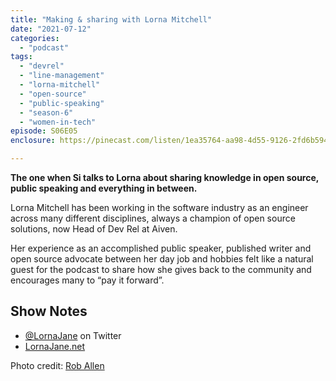```yaml
---
title: "Making & sharing with Lorna Mitchell"
date: "2021-07-12"
categories: 
  - "podcast"
tags: 
  - "devrel"
  - "line-management"
  - "lorna-mitchell"
  - "open-source"
  - "public-speaking"
  - "season-6"
  - "women-in-tech"
episode: S06E05
enclosure: https://pinecast.com/listen/1ea35764-aa98-4d55-9126-2fd6b594d7b0.mp3

---
```


**The one when Si talks to Lorna about sharing knowledge in open source, public speaking and everything in between.**

Lorna Mitchell has been working in the software industry as an engineer across many different disciplines, always a champion of open source solutions, now Head of Dev Rel at Aiven.

Her experience as an accomplished public speaker, published writer and open source advocate between her day job and hobbies felt like a natural guest for the podcast to share how she gives back to the community and encourages many to “pay it forward”.

## Show Notes

- [@LornaJane](http://twitter.com/lornajane) on Twitter
- [LornaJane.net](http://lornajane.net)

Photo credit: [Rob Allen](https://www.flickr.com/photos/akrabat/22886213520/)
